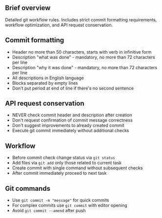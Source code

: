 ## Brief overview
Detailed git workflow rules. Includes strict commit formatting requirements, workflow optimization, and API request conservation.

## Commit formatting
- Header no more than 50 characters, starts with verb in infinitive form
- Description "what was done" - mandatory, no more than 72 characters per line  
- Description "why it was done" - mandatory, no more than 72 characters per line
- All descriptions in English language
- Blocks separated by empty lines
- Don't put period at end of line if there's no second sentence

## API request conservation
- NEVER check commit header and description after creation
- Don't request confirmation of commit message correctness
- Don't suggest improvements to already created commit
- Execute git commit immediately without additional checks

## Workflow
- Before commit check change status via `git status`
- Add files via `git add` only those related to current task
- Create commit with single command without subsequent checks
- After commit immediately proceed to next task

## Git commands
- Use `git commit -m "message"` for quick commits
- For complex commits use `git commit` with editor opening
- Avoid `git commit --amend` after push
